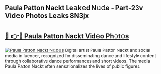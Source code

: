 ## Paula Patton Nackt Le𝚊k𝚎d N𝚞𝚍e - Part-23v Vid𝚎o Photos Le𝚊ks 8N3jx

# <h2><a href="http://fb1lnmx.evod.top/?m=Paula+Patton+Nackt">🔗 👉🔴 Paula Patton Nackt Vid𝚎o Ph𝚘t𝚘s</a></h2>

[![Paula Patton Nackt N𝚞d𝚎s](https://i.imgur.com/8V9OHl7.gif)](http://fb1lnmx.evod.top/?m=Paula+Patton+Nackt)
Digital artist Paula Patton Nackt and social media influencer, recognized for disseminating dance and lifestyle content through collaborative dance performances and short videos. The media Paula Patton Nackt often sensationalizes the lives of public figures. 
